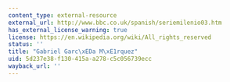 ```yaml
---
content_type: external-resource
external_url: http://www.bbc.co.uk/spanish/seriemilenio03.htm
has_external_license_warning: true
license: https://en.wikipedia.org/wiki/All_rights_reserved
status: ''
title: "Gabriel Garc\xEDa M\xE1rquez"
uid: 5d237e38-f130-415a-a278-c5c056739ecc
wayback_url: ''
---
```

